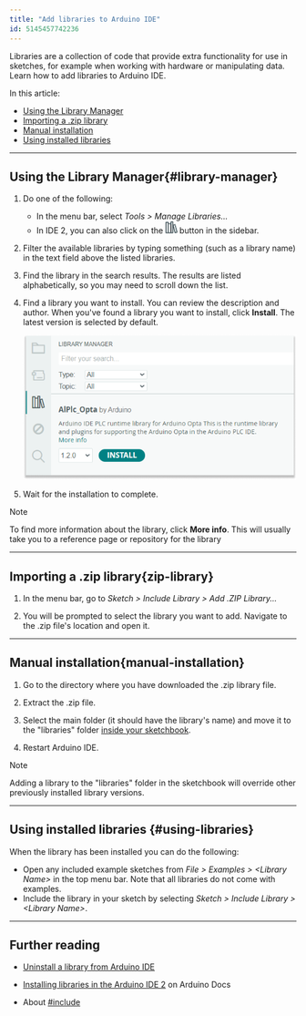 ```yaml
---
title: "Add libraries to Arduino IDE"
id: 5145457742236
---
```


Libraries are a collection of code that provide extra functionality for use in sketches, for example when working with hardware or manipulating data. Learn how to add libraries to Arduino IDE.

In this article:

* [Using the Library Manager](#library-manager)
* [Importing a .zip library](#zip-library)
* [Manual installation](#manual-installation)
* [Using installed libraries](#using-libraries)

---

## Using the Library Manager{#library-manager}

1. Do one of the following:

   * In the menu bar, select _Tools > Manage Libraries..._
   * In IDE 2, you can also click on the ![Library Manager icon](img/symbol_library.png) button in the sidebar.

2. Filter the available libraries by typing something (such as a library name) in the text field above the listed libraries.

3. Find the library in the search results. The results are listed alphabetically, so you may need to scroll down the list.

4. Find a library you want to install. You can review the description and author. When you've found a library you want to install, click **Install**. The latest version is selected by default.

   ![Installing libraries in the Library Manager for IDE 2.](img/add-library.png)

5. Wait for the installation to complete.

> [!NOTE]
> To find more information about the library, click **More info**. This will usually take you to a reference page or repository for the library

---

## Importing a .zip library{zip-library}

1. In the menu bar, go to *Sketch > Include Library > Add .ZIP Library...*

2. You will be prompted to select the library you want to add. Navigate to the .zip file's location and open it.

---

## Manual installation{manual-installation}

1. Go to the directory where you have downloaded the .zip library file.

2. Extract the .zip file.

3. Select the main folder (it should have the library's name) and move it to the "libraries" folder [inside your sketchbook](https://support.arduino.cc/hc/en-us/articles/4412950938514-Open-the-Sketchbook).

4. Restart Arduino IDE.

> [!NOTE]
> Adding a library to the "libraries" folder in the sketchbook will override other previously installed library versions.

---

## Using installed libraries {#using-libraries}

When the library has been installed you can do the following:

* Open any included example sketches from _File > Examples > \<Library Name\>_ in the top menu bar. Note that all libraries do not come with examples.
* Include the library in your sketch by selecting _Sketch > Include Library > \<Library Name\>_.

---

## Further reading

* [Uninstall a library from Arduino IDE](https://support.arduino.cc/hc/en-us/articles/360016077340-Uninstall-a-library-from-Arduino-IDE)

* [Installing libraries in the Arduino IDE 2](https://docs.arduino.cc/software/ide-v2/tutorials/ide-v2-installing-a-library) on Arduino Docs

* About [#include](https://www.arduino.cc/reference/en/language/structure/further-syntax/include/)
